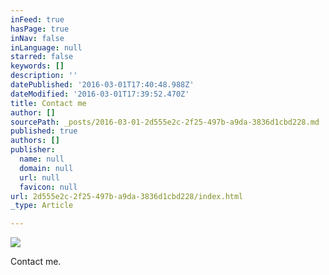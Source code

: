 ```yaml
---
inFeed: true
hasPage: true
inNav: false
inLanguage: null
starred: false
keywords: []
description: ''
datePublished: '2016-03-01T17:40:48.988Z'
dateModified: '2016-03-01T17:39:52.470Z'
title: Contact me
author: []
sourcePath: _posts/2016-03-01-2d555e2c-2f25-497b-a9da-3836d1cbd228.md
published: true
authors: []
publisher:
  name: null
  domain: null
  url: null
  favicon: null
url: 2d555e2c-2f25-497b-a9da-3836d1cbd228/index.html
_type: Article

---
```

![](https://the-grid-user-content.s3-us-west-2.amazonaws.com/5b9f20c4-105f-4a40-8988-803a536ad58f.jpg)

Contact me.
